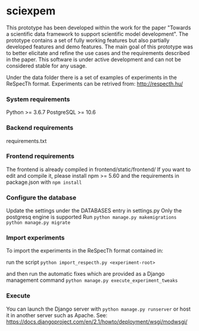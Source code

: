 # sciexpem

This prototype has been developed within the work for the paper
"Towards a scientific data framework to support scientific model development". The prototype contains a set of fully working features but also partially developed features and demo features. The main goal of this prototype was to better elicitate and refine the use cases and the requirements described in the paper.
This software is under active development and can not be considered stable for any usage.

Under the data folder there is a set of examples of experiments in the ReSpecTh format. 
Experiments can be retrived from: http://respecth.hu/

### System requirements

Python >= 3.6.7
PostgreSQL >= 10.6

### Backend requirements

requirements.txt

### Frontend requirements

The frontend is already compiled in frontend/static/frontend/
If you want to edit and compile it, please install 
npm >= 5.60
and the requirements in package.json with `npm install`

### Configure the database

Update the settings under the DATABASES entry in settings.py
Only the postgresq engine is supported
Run
`python manage.py makemigrations`
`python manage.py migrate`

### Import experiments

To import the experiments in the ReSpecTh format contained in:

run the script 
`python import_respecth.py <experiment-root>`

and then run the automatic fixes which are provided as a Django management command
`python manage.py execute_experiment_tweaks`

### Execute

You can launch the Django server with
`python manage.py runserver`
or host it in another server such as Apache. See: https://docs.djangoproject.com/en/2.1/howto/deployment/wsgi/modwsgi/

